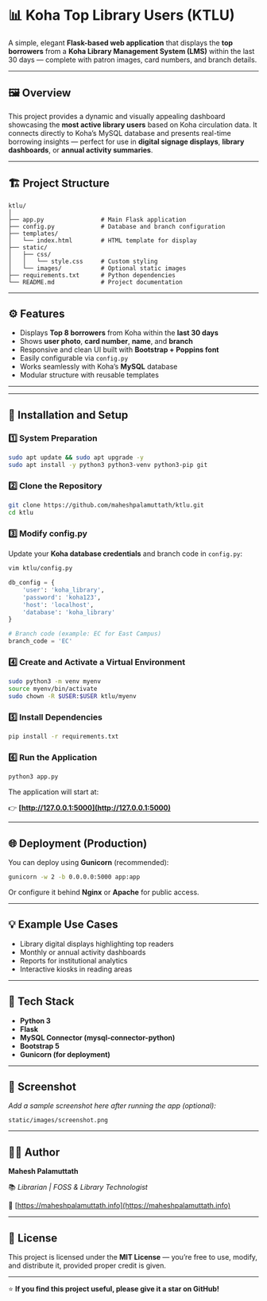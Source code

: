 # 📊 Koha Top Library Users (KTLU)

A simple, elegant **Flask-based web application** that displays the **top borrowers** from a **Koha Library Management System (LMS)** within the last 30 days — complete with patron images, card numbers, and branch details.

---

## 🖼️ Overview

This project provides a dynamic and visually appealing dashboard showcasing the **most active library users** based on Koha circulation data.
It connects directly to Koha’s MySQL database and presents real-time borrowing insights — perfect for use in **digital signage displays**, **library dashboards**, or **annual activity summaries**.

---

## 🏗️ Project Structure

```
ktlu/
│
├── app.py                # Main Flask application
├── config.py             # Database and branch configuration
├── templates/
│   └── index.html        # HTML template for display
├── static/
│   ├── css/
│   │   └── style.css     # Custom styling
│   └── images/           # Optional static images
├── requirements.txt      # Python dependencies
└── README.md             # Project documentation
```

---

## ⚙️ Features

*  Displays **Top 8 borrowers** from Koha within the **last 30 days**
*  Shows **user photo**, **card number**, **name**, and **branch**
*  Responsive and clean UI built with **Bootstrap + Poppins font**
*  Easily configurable via `config.py`
*  Works seamlessly with Koha’s **MySQL** database
*  Modular structure with reusable templates

---
---

## 🚀 Installation and Setup

### 1️⃣ System Preparation

```bash
sudo apt update && sudo apt upgrade -y
sudo apt install -y python3 python3-venv python3-pip git
```

### 2️⃣ Clone the Repository

```bash
git clone https://github.com/maheshpalamuttath/ktlu.git
cd ktlu
```

### 3️⃣ Modify config.py

Update your **Koha database credentials** and branch code in `config.py`:

```bash
vim ktlu/config.py
```

```python
db_config = {
    'user': 'koha_library',
    'password': 'koha123',
    'host': 'localhost',
    'database': 'koha_library'
}

# Branch code (example: EC for East Campus)
branch_code = 'EC'
```

### 4️⃣ Create and Activate a Virtual Environment

```bash
sudo python3 -m venv myenv
source myenv/bin/activate
sudo chown -R $USER:$USER ktlu/myenv
```

### 5️⃣ Install Dependencies

```bash
pip install -r requirements.txt
```

### 6️⃣ Run the Application

```bash
python3 app.py
```

The application will start at:

👉 **[http://127.0.0.1:5000](http://127.0.0.1:5000)**

---

## 🌐 Deployment (Production)

You can deploy using **Gunicorn** (recommended):

```bash
gunicorn -w 2 -b 0.0.0.0:5000 app:app
```

Or configure it behind **Nginx** or **Apache** for public access.

---

## 💡 Example Use Cases

* Library digital displays highlighting top readers
* Monthly or annual activity dashboards
* Reports for institutional analytics
* Interactive kiosks in reading areas

---

## 🧰 Tech Stack

* **Python 3**
* **Flask**
* **MySQL Connector (mysql-connector-python)**
* **Bootstrap 5**
* **Gunicorn (for deployment)**

---

## 📸 Screenshot

*Add a sample screenshot here after running the app (optional):*

```
static/images/screenshot.png
```

---

## 👨‍💻 Author

**Mahesh Palamuttath**

📚 *Librarian | FOSS & Library Technologist*

🔗 [https://maheshpalamuttath.info](https://maheshpalamuttath.info)

---

## 🪪 License

This project is licensed under the **MIT License** — you’re free to use, modify, and distribute it, provided proper credit is given.

---

⭐ **If you find this project useful, please give it a star on GitHub!**
